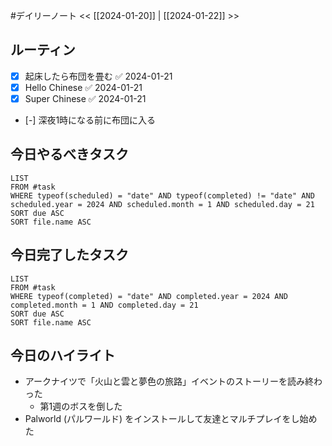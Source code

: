 #デイリーノート
<< [[2024-01-20]] | [[2024-01-22]] >>
## ルーティン
- [x] 起床したら布団を畳む ✅ 2024-01-21
- [x] Hello Chinese ✅ 2024-01-21
- [x] Super Chinese ✅ 2024-01-21
- [-] 深夜1時になる前に布団に入る
## 今日やるべきタスク
```dataview
LIST
FROM #task
WHERE typeof(scheduled) = "date" AND typeof(completed) != "date" AND scheduled.year = 2024 AND scheduled.month = 1 AND scheduled.day = 21
SORT due ASC
SORT file.name ASC
```
## 今日完了したタスク
```dataview
LIST
FROM #task
WHERE typeof(completed) = "date" AND completed.year = 2024 AND completed.month = 1 AND completed.day = 21
SORT due ASC
SORT file.name ASC
```
## 今日のハイライト
- アークナイツで「火山と雲と夢色の旅路」イベントのストーリーを読み終わった
	- 第1週のボスを倒した
- Palworld (パルワールド) をインストールして友達とマルチプレイをし始めた
